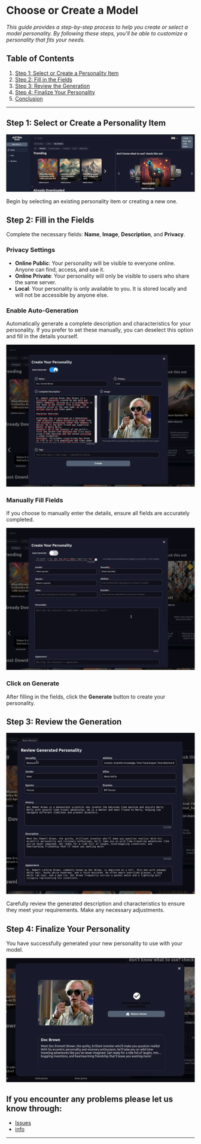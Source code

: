 # Choose or Create a Model

*This guide provides a step-by-step process to help you create or select a model personality. By following these steps, you'll be able to customize a personality that fits your needs.*

## Table of Contents

1. [Step 1: Select or Create a Personality Item](#step-1-select-or-create-a-personality-item)
2. [Step 2: Fill in the Fields](#step-2-fill-in-the-fields)
3. [Step 3: Review the Generation](#step-3-review-the-generation)
4. [Step 4: Finalize Your Personality](#step-4-finalize-your-personality)
5. [Conclusion](#conclusion)

---

## Step 1: Select or Create a Personality Item

![Select or Create a Personality Item](../images/image1.png)

Begin by selecting an existing personality item or creating a new one.

## Step 2: Fill in the Fields

Complete the necessary fields: **Name**, **Image**, **Description**, and **Privacy**.

### Privacy Settings

- **Online Public**: Your personality will be visible to everyone online. Anyone can find, access, and use it.
- **Online Private**: Your personality will only be visible to users who share the same server.
- **Local**: Your personality is only available to you. It is stored locally and will not be accessible by anyone else.

### Enable Auto-Generation

Automatically generate a complete description and characteristics for your personality. If you prefer to set these manually, you can deselect this option and fill in the details yourself.

![Fill in the Fields](../images/image2.png)

### Manually Fill Fields

If you choose to manually enter the details, ensure all fields are accurately completed.

![Manually Fill Fields](../images/image3.png)

### Click on Generate

After filling in the fields, click the **Generate** button to create your personality.

## Step 3: Review the Generation

![Review the Generation](../images/image4.png)

Carefully review the generated description and characteristics to ensure they meet your requirements. Make any necessary adjustments.

## Step 4: Finalize Your Personality

You have successfully generated your new personality to use with your model.

![Finalize Your Personality](../images/image5.png)

## If you encounter any problems please let us know through:

- [Issues](https://github.com/astramind-ai/PulsarUIReleases/issues)
- [info](https://www.astramind.ai/contact)

---